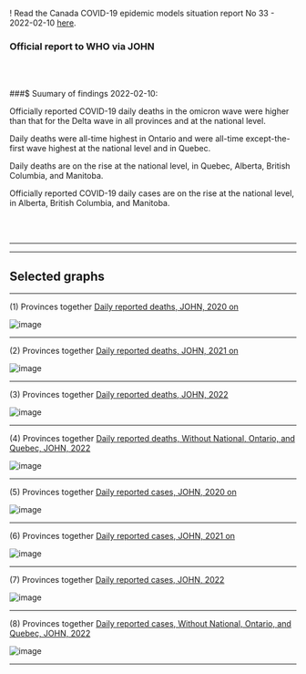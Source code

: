 ! Read the Canada COVID-19 epidemic models situation report No 33 - 2022-02-10 [here](https://github.com/pourmalek/CovidVisualizedCountry/blob/main/situation%20reports/33%20Canada%20COVID-19%20epidemic%20models%20situation%20report%20No%2033%20-%202022-02-10.pdf).

### Official report to WHO via JOHN   


<br/><br/>


###$ Suumary of findings 2022-02-10:


Officially reported COVID-19 daily deaths in the omicron wave were higher than that for the Delta wave in all provinces and at the national level. 

Daily deaths were all-time highest in Ontario and were all-time except-the-first wave highest at the national level and in Quebec. 

Daily deaths are on the rise at the national level, in Quebec, Alberta, British Columbia, and Manitoba. 

Officially reported COVID-19 daily cases are on the rise at the national level, in Alberta, British Columbia, and Manitoba. 

<br/><br/>


****

****

## Selected graphs


****

(1) Provinces together [Daily reported deaths, JOHN, 2020 on](https://github.com/pourmalek/CovidVisualizedCountry/blob/main/20220210%20JOHN/output/merge/01%20provinces%20C-19%20daily%20deaths%2C%20Canada%2C%20JOHN%202020.pdf)

![image](https://user-images.githubusercontent.com/30849720/153665069-59a202fe-21f8-4bda-bd97-78d47e6e3f3a.png)

****

(2) Provinces together [Daily reported deaths, JOHN, 2021 on](https://github.com/pourmalek/CovidVisualizedCountry/blob/main/20220210%20JOHN/output/merge/02%20provinces%20C-19%20daily%20deaths%2C%20Canada%2C%20JOHN%202021.pdf)

![image](https://user-images.githubusercontent.com/30849720/153682783-cb1de96c-bfb4-4ff8-bd67-84afc657406e.png)

*****

(3) Provinces together [Daily reported deaths, JOHN, 2022](https://github.com/pourmalek/CovidVisualizedCountry/blob/main/20220210%20JOHN/output/merge/03%20provinces%20C-19%20daily%20deaths%2C%20Canada%2C%20JOHN%202022.pdf)

![image](https://user-images.githubusercontent.com/30849720/153682854-bf6d5dec-0c86-43c0-a8ba-d8ad1024a821.png)

****

(4) Provinces together [Daily reported deaths, Without National, Ontario, and Quebec, JOHN, 2022](https://github.com/pourmalek/CovidVisualizedCountry/blob/main/20220210%20JOHN/output/merge/04%20provinces%20C-19%20daily%20deaths%2C%20Canada%2C%20JOHN%202022.pdf)

![image](https://user-images.githubusercontent.com/30849720/153682984-189f97b1-dc24-4e3f-8249-ac85de086316.png)

****

(5) Provinces together [Daily reported cases, JOHN, 2020 on](https://github.com/pourmalek/CovidVisualizedCountry/blob/main/20220210%20JOHN/output/merge/05%20provinces%20C-19%20daily%20cases%2C%20Canada%2C%20JOHN%202020.pdf)

![image](https://user-images.githubusercontent.com/30849720/153683056-11e81262-9781-44d7-a583-625d095da0b4.png)

****

(6) Provinces together [Daily reported cases, JOHN, 2021 on](https://github.com/pourmalek/CovidVisualizedCountry/blob/main/20220210%20JOHN/output/merge/06%20provinces%20C-19%20daily%20cases%2C%20Canada%2C%20JOHN%202021.pdf)

![image](https://user-images.githubusercontent.com/30849720/153683114-710a5170-24d3-48d4-92b6-9701e6ea6102.png)

*****

(7) Provinces together [Daily reported cases, JOHN, 2022](https://github.com/pourmalek/CovidVisualizedCountry/blob/main/20220210%20JOHN/output/merge/07%20provinces%20C-19%20daily%20cases%2C%20Canada%2C%20JOHN%202022.pdf)

![image](https://user-images.githubusercontent.com/30849720/153683163-76be2cc1-eef9-4f41-be5c-362926ce2352.png)

****

(8) Provinces together [Daily reported cases, Without National, Ontario, and Quebec, JOHN, 2022](https://github.com/pourmalek/CovidVisualizedCountry/blob/main/20220210%20JOHN/output/merge/08%20provinces%20C-19%20daily%20cases%2C%20Canada%2C%20JOHN%202022.pdf)

![image](https://user-images.githubusercontent.com/30849720/153683214-248bbd71-b149-4740-8383-3040f3e5cac2.png)

****


